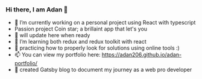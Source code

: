 ### Hi there, I am Adan 👋
 * 🔭  I’m currently working on a personal project using React with typescript
 * Passion project Coin star; a brillaint app that let's you
 *  💬 will update here when ready
 * 🌱  I’m learning both redux and redux toolkit with react
 * 🤔  practicing how to properly look for solutions using online tools  :)
 * 📫  You can view my portfolio here: https://adan206.github.io/adan-portfolio/ 
 * 💬  created Gatsby blog to document my journey as a web pro developer
 <!--
**Adan206/Adan206** is a ✨ _special_ ✨ repository because its `README.md` (this file) appears on your GitHub profile.

Here are some ideas to get you started:

 🔭 I’m currently working on ...
- 🌱 I’m currently learning ...
- 👯 I’m looking to collaborate on ...
- 🤔 I’m looking for help with ...
- 💬 Ask me about ...
- 📫 How to reach me: ...
- 😄 Pronouns: ...
- ⚡ Fun fact: ...
-->
